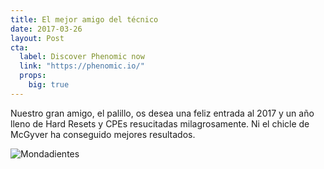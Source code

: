 ```yaml
---
title: El mejor amigo del técnico
date: 2017-03-26
layout: Post
cta:
  label: Discover Phenomic now
  link: "https://phenomic.io/"
  props:
    big: true
---
```

Nuestro gran amigo, el palillo, os desea una feliz entrada al 2017 y un año lleno de Hard Resets y CPEs resucitadas milagrosamente. Ni el chicle de McGyver ha conseguido mejores resultados.

![Mondadientes](/assets/mondadientes.jpg)
